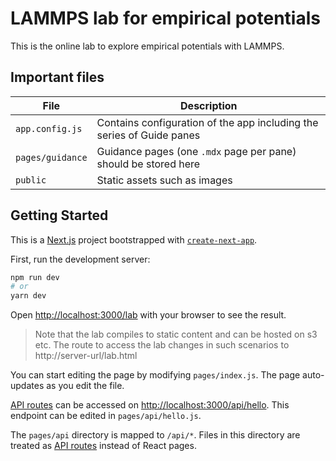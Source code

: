 # LAMMPS lab for empirical potentials

This is the online lab to explore empirical potentials with LAMMPS.

## Important files

| File             | Description                                                           |
| ---------------- | --------------------------------------------------------------------- |
| `app.config.js`  | Contains configuration of the app including the series of Guide panes |
| `pages/guidance` | Guidance pages (one `.mdx` page per pane) should be stored here       |
| `public`         | Static assets such as images                                          |

## Getting Started

This is a [Next.js](https://nextjs.org/) project bootstrapped with [`create-next-app`](https://github.com/vercel/next.js/tree/canary/packages/create-next-app).

First, run the development server:

```bash
npm run dev
# or
yarn dev
```

Open [http://localhost:3000/lab](http://localhost:3000/lab) with your browser to see the result.

> Note that the lab compiles to static content and can be hosted on s3 etc. The route to access the lab changes in such scenarios to http://server-url/lab.html

You can start editing the page by modifying `pages/index.js`. The page auto-updates as you edit the file.

[API routes](https://nextjs.org/docs/api-routes/introduction) can be accessed on [http://localhost:3000/api/hello](http://localhost:3000/api/hello). This endpoint can be edited in `pages/api/hello.js`.

The `pages/api` directory is mapped to `/api/*`. Files in this directory are treated as [API routes](https://nextjs.org/docs/api-routes/introduction) instead of React pages.

